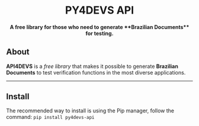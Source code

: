 <h1 align="center">PY4DEVS API</h1>
<h4 align="center"> A free library for those who need to generate **Brazilian Documents** for testing. </h4>

## About

**API4DEVS** is a *free library* that makes it possible to generate **Brazilian Documents** to test verification functions in the most diverse applications.

---

## Install
The recommended way to install is using the Pip manager, follow the command: <code>pip install py4devs-api</code>
